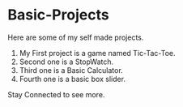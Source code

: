# Basic-Projects
Here are some of my self made projects.
1. My First project is a game named Tic-Tac-Toe.
2. Second one is a StopWatch.
3. Third one is a Basic Calculator.
4. Fourth one is a basic box slider.

Stay Connected to see more.
